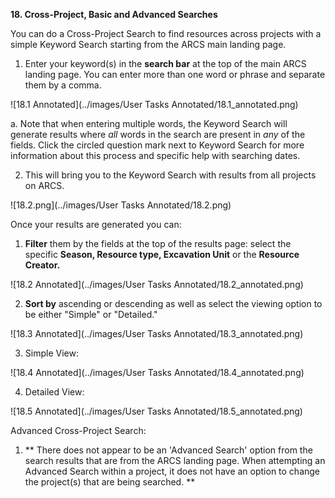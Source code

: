 **18. Cross-Project, Basic and Advanced Searches**

You can do a Cross-Project Search to find resources across projects with a simple Keyword Search starting from the ARCS main landing page.

1. Enter  your keyword(s) in the **search bar** at the top of the main ARCS landing page. You can enter more than one word or phrase and separate them by a comma.

![18.1 Annotated](../images/User Tasks Annotated/18.1_annotated.png)

a. Note that when entering multiple words, the Keyword Search will generate results where *all* words in the search are present in *any* of the fields. Click the circled question mark next to Keyword Search for more information about this process and specific help with searching dates.

2. This will bring you to the Keyword Search with results from all projects on ARCS.

![18.2.png](../images/User Tasks Annotated/18.2.png)

Once your results are generated you can:

1. **Filter** them by the fields at the top of the results page: select the specific **Season, Resource type, Excavation Unit** or the **Resource Creator.**

![18.2 Annotated](../images/User Tasks Annotated/18.2_annotated.png)

2. **Sort by** ascending or descending as well as select the viewing option to be either "Simple" or "Detailed."

![18.3 Annotated](../images/User Tasks Annotated/18.3_annotated.png)

3. Simple View:

![18.4 Annotated](../images/User Tasks Annotated/18.4_annotated.png)

4. Detailed View:

![18.5 Annotated](../images/User Tasks Annotated/18.5_annotated.png)

Advanced Cross-Project Search:

1. ** There does not appear to be an 'Advanced Search' option from the search results that are from the ARCS landing page. When attempting an Advanced Search within a project, it does not have an option to change the project(s) that are being searched. **
